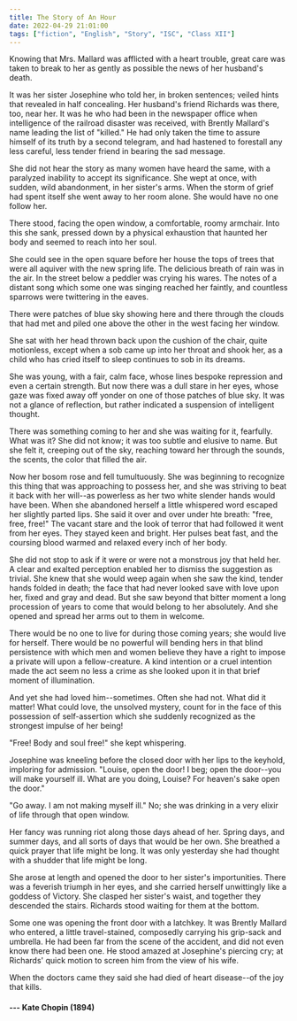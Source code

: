 ```yaml
---
title: The Story of An Hour
date: 2022-04-29 21:01:00
tags: ["fiction", "English", "Story", "ISC", "Class XII"]
---
```


Knowing that Mrs. Mallard was afflicted with a heart trouble, great care was taken to break to her as gently as possible the news of her husband's death.

It was her sister Josephine who told her, in broken sentences; veiled hints that revealed in half concealing. Her husband's friend Richards was there, too, near her. It was he who had been in the newspaper office when intelligence of the railroad disaster was received, with Brently Mallard's name leading the list of "killed." He had only taken the time to assure himself of its truth by a second telegram, and had hastened to forestall any less careful, less tender friend in bearing the sad message.

She did not hear the story as many women have heard the same, with a paralyzed inability to accept its significance. She wept at once, with sudden, wild abandonment, in her sister's arms. When the storm of grief had spent itself she went away to her room alone. She would have no one follow her.

There stood, facing the open window, a comfortable, roomy armchair. Into this she sank, pressed down by a physical exhaustion that haunted her body and seemed to reach into her soul.

She could see in the open square before her house the tops of trees that were all aquiver with the new spring life. The delicious breath of rain was in the air. In the street below a peddler was crying his wares. The notes of a distant song which some one was singing reached her faintly, and countless sparrows were twittering in the eaves.

There were patches of blue sky showing here and there through the clouds that had met and piled one above the other in the west facing her window.

She sat with her head thrown back upon the cushion of the chair, quite motionless, except when a sob came up into her throat and shook her, as a child who has cried itself to sleep continues to sob in its dreams.

She was young, with a fair, calm face, whose lines bespoke repression and even a certain strength. But now there was a dull stare in her eyes, whose gaze was fixed away off yonder on one of those patches of blue sky. It was not a glance of reflection, but rather indicated a suspension of intelligent thought.

There was something coming to her and she was waiting for it, fearfully. What was it? She did not know; it was too subtle and elusive to name. But she felt it, creeping out of the sky, reaching toward her through the sounds, the scents, the color that filled the air.

Now her bosom rose and fell tumultuously. She was beginning to recognize this thing that was approaching to possess her, and she was striving to beat it back with her will--as powerless as her two white slender hands would have been. When she abandoned herself a little whispered word escaped her slightly parted lips. She said it over and over under hte breath: "free, free, free!" The vacant stare and the look of terror that had followed it went from her eyes. They stayed keen and bright. Her pulses beat fast, and the coursing blood warmed and relaxed every inch of her body.

She did not stop to ask if it were or were not a monstrous joy that held her. A clear and exalted perception enabled her to dismiss the suggestion as trivial. She knew that she would weep again when she saw the kind, tender hands folded in death; the face that had never looked save with love upon her, fixed and gray and dead. But she saw beyond that bitter moment a long procession of years to come that would belong to her absolutely. And she opened and spread her arms out to them in welcome.

There would be no one to live for during those coming years; she would live for herself. There would be no powerful will bending hers in that blind persistence with which men and women believe they have a right to impose a private will upon a fellow-creature. A kind intention or a cruel intention made the act seem no less a crime as she looked upon it in that brief moment of illumination.

And yet she had loved him--sometimes. Often she had not. What did it matter! What could love, the unsolved mystery, count for in the face of this possession of self-assertion which she suddenly recognized as the strongest impulse of her being!

"Free! Body and soul free!" she kept whispering.

Josephine was kneeling before the closed door with her lips to the keyhold, imploring for admission. "Louise, open the door! I beg; open the door--you will make yourself ill. What are you doing, Louise? For heaven's sake open the door."

"Go away. I am not making myself ill." No; she was drinking in a very elixir of life through that open window.

Her fancy was running riot along those days ahead of her. Spring days, and summer days, and all sorts of days that would be her own. She breathed a quick prayer that life might be long. It was only yesterday she had thought with a shudder that life might be long.

She arose at length and opened the door to her sister's importunities. There was a feverish triumph in her eyes, and she carried herself unwittingly like a goddess of Victory. She clasped her sister's waist, and together they descended the stairs. Richards stood waiting for them at the bottom.

Some one was opening the front door with a latchkey. It was Brently Mallard who entered, a little travel-stained, composedly carrying his grip-sack and umbrella. He had been far from the scene of the accident, and did not even know there had been one. He stood amazed at Josephine's piercing cry; at Richards' quick motion to screen him from the view of his wife.

When the doctors came they said she had died of heart disease--of the joy that kills.

#### --- Kate Chopin (1894)
